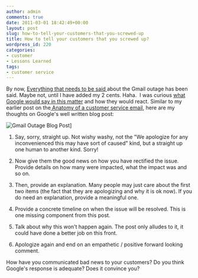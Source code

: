 ```yaml
---
author: admin
comments: true
date: 2011-03-01 18:42:49+00:00
layout: post
slug: how-to-tell-your-customers-that-you-screwed-up
title: How to tell your customers that you screwed up?
wordpress_id: 220
categories:
- customer
- Lessons Learned
tags:
- customer service
---
```


By now, [Everything that needs to be said ](http://twitter.com/#search?q=gmail)about the Gmail outage has been said. Maybe not, until I have added my 2 cents. Haha.  I was curious [what Google would say in this matter](http://gmailblog.blogspot.com/2011/02/gmail-back-soon-for-everyone.html) and how they would react. Similar to my earlier post on the[ Anatomy of a customer service email](http://www.startupproductmanager.com/2011/01/anatomy-of-an-apple-email/), here are my thoughts on Google's well written blog post:

![Gmail Outage Blog Post](http://www.startupproductmanager.com/images/Official-Gmail-Blog.png)]




  1. Say, sorry, straight up. Not wishy washy, not the "We apologize for any inconvenienced this may have sort of caused" kind, but a straight up one human to another kind. Sorry!


  2. Now give them the good news on how you have rectified the issue. Provide details on how many were impacted, what the impact was and so on.


  3. Then, provide an explanation. Many people may just care about the first two items (the fact that they are apologizing and why it is ok now). If you do need an explanation, provide a meaningful one.


  4. Provide a concrete timeline on when the issue will be resolved. This is one missing component from this post.


  5. Talk about why this won't happen again. The post only alludes to it, it could have done a better job on this front.


  6. Apologize again and end on an empathetic / positive forward looking comment.


How have you communicated bad news to your customers? Do you think Google's response is adequate? Does it convince you?
